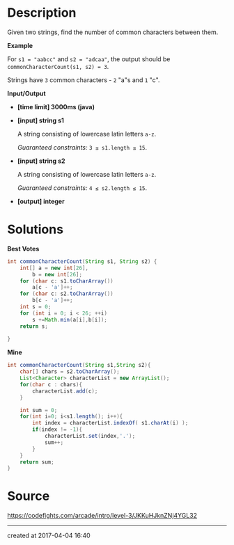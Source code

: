 # Description

Given two strings, find the number of common characters between them.

**Example**

For `s1 = "aabcc"` and `s2 = "adcaa"`, the output should be
`commonCharacterCount(s1, s2) = 3`.

Strings have `3` common characters - `2` "a"s and `1` "c".

**Input/Output**

- **[time limit] 3000ms (java)**


- **[input] string s1**

  A string consisting of lowercase latin letters `a-z`.

  *Guaranteed constraints:*
  `3 ≤ s1.length ≤ 15`.

- **[input] string s2**

  A string consisting of lowercase latin letters `a-z`.

  *Guaranteed constraints:*
  `4 ≤ s2.length ≤ 15`.

- **[output] integer**



# Solutions

**Best Votes**

``` java
int commonCharacterCount(String s1, String s2) {
    int[] a = new int[26], 
        b = new int[26];
    for (char c: s1.toCharArray())
        a[c - 'a']++;
    for (char c: s2.toCharArray())
        b[c - 'a']++;
    int s = 0;
    for (int i = 0; i < 26; ++i) 
        s +=Math.min(a[i],b[i]);
    return s;
        
}
```

**Mine**

``` java
int commonCharacterCount(String s1,String s2){
    char[] chars = s2.toCharArray();
    List<Character> characterList = new ArrayList();
    for(char c : chars){
        characterList.add(c);
    }

    int sum = 0;
    for(int i=0; i<s1.length(); i++){
        int index = characterList.indexOf( s1.charAt(i) );
        if(index != -1){
            characterList.set(index,'.');
            sum++;
        }
    }
    return sum;
}
```

# Source

https://codefights.com/arcade/intro/level-3/JKKuHJknZNj4YGL32



---

created at 2017-04-04 16:40